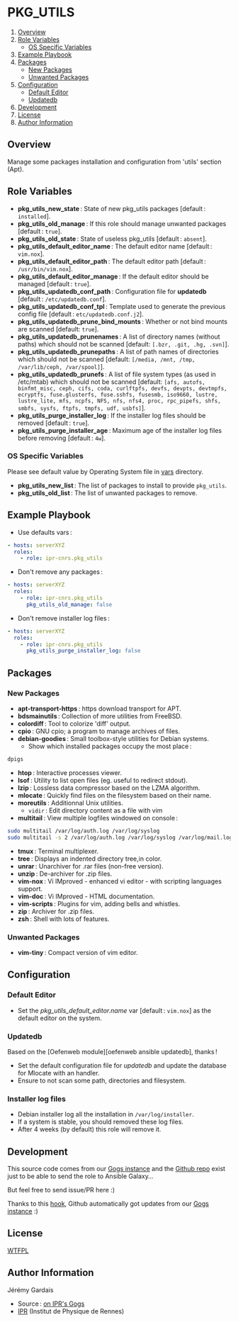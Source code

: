 # PKG_UTILS

1. [Overview](#overview)
2. [Role Variables](#role-variables)
     * [OS Specific Variables](#os-specific-variables)
3. [Example Playbook](#example-playbook)
4. [Packages](#packages)
    * [New Packages](#new-packages)
    * [Unwanted Packages](#unwanted-packages)
5. [Configuration](#configuration)
    * [Default Editor](#default-editor)
    * [Updatedb](#updatedb)
6. [Development](#development)
7. [License](#license)
8. [Author Information](#author-information)

## Overview

Manage some packages installation and configuration from 'utils' section (Apt).

## Role Variables

* **pkg_utils_new_state** : State of new pkg_utils packages [default : `installed`].
* **pkg_utils_old_manage** : If this role should manage unwanted packages [default : `true`].
* **pkg_utils_old_state** : State of useless pkg_utils [default : `absent`].
* **pkg_utils_default_editor_name** : The default editor name [default : `vim.nox`].
* **pkg_utils_default_editor_path** : The default editor path [default : `/usr/bin/vim.nox`].
* **pkg_utils_default_editor_manage** : If the default editor should be managed [default : `true`].
* **pkg_utils_updatedb_conf_path** : Configuration file for **updatedb** [default : `/etc/updatedb.conf`].
* **pkg_utils_updatedb_conf_tpl** : Template used to generate the previous config file [default : `etc/updatedb.conf.j2`].
* **pkg_utils_updatedb_prune_bind_mounts** : Whether or not bind mounts are scanned [default: `true`].
* **pkg_utils_updatedb_prunenames** : A list of directory names (without paths) which should not be scanned [default: `[.bzr, .git, .hg, .svn]`].
* **pkg_utils_updatedb_prunepaths** : A list of path names of directories which should not be scanned [default: `[/media, /mnt, /tmp, /var/lib/ceph, /var/spool]`].
* **pkg_utils_updatedb_prunefs** : A list of file system types (as used in /etc/mtab) which should not be scanned [default: `[afs, autofs, binfmt_misc, ceph, cifs, coda, curlftpfs, devfs, devpts, devtmpfs, ecryptfs, fuse.glusterfs, fuse.sshfs, fusesmb, iso9660, lustre, lustre_lite, mfs, ncpfs, NFS, nfs, nfs4, proc, rpc_pipefs, shfs, smbfs, sysfs, ftpfs, tmpfs, udf, usbfs]`].
* **pkg_utils_purge_installer_log** : If the installer log files should be removed [default : `true`].
* **pkg_utils_purge_installer_age** : Maximum age of the installer log files before removing [default : `4w`].

### OS Specific Variables

Please see default value by Operating System file in [vars][vars directory] directory.

* **pkg_utils_new_list** : The list of packages to install to provide `pkg_utils`.
* **pkg_utils_old_list** : The list of unwanted packages to remove.

## Example Playbook

* Use defaults vars :

``` yml
- hosts: serverXYZ
  roles:
    - role: ipr-cnrs.pkg_utils
```

* Don't remove any packages :

``` yml
- hosts: serverXYZ
  roles:
    - role: ipr-cnrs.pkg_utils
      pkg_utils_old_manage: false
```

* Don't remove installer log files :

``` yml
- hosts: serverXYZ
  roles:
    - role: ipr-cnrs.pkg_utils
      pkg_utils_purge_installer_log: false
```

## Packages

### New Packages
* **apt-transport-https** : https download transport for APT.
* **bdsmainutils** : Collection of more utilities from FreeBSD.
* **colordiff** : Tool to colorize 'diff' output.
* **cpio** : GNU cpio; a program to manage archives of files.
* **debian-goodies** : Small toolbox-style utilities for Debian systems.
  * Show which installed packages occupy the most place :

``` sh
dpigs
```

* **htop** : Interactive processes viewer.
* **lsof** : Utility to list open files (eg. useful to redirect stdout).
* **lzip** : Lossless data compressor based on the LZMA algorithm.
* **mlocate** : Quickly find files on the filesystem based on their name.
* **moreutils** : Additionnal Unix utilities.
  * `vidir` : Edit directory content as a file with vim
* **multitail** : View multiple logfiles windowed on console :

``` sh
sudo multitail /var/log/auth.log /var/log/syslog
sudo multitail -s 2 /var/log/auth.log /var/log/syslog /var/log/mail.log
```

* **tmux** : Terminal multiplexer.
* **tree** : Displays an indented directory tree,in color.
* **unrar** : Unarchiver for .rar files (non-free version).
* **unzip** : De-archiver for .zip files.
* **vim-nox** : Vi IMproved - enhanced vi editor - with scripting languages support.
* **vim-doc** : Vi IMproved - HTML documentation.
* **vim-scripts** : Plugins for vim, adding bells and whistles.
* **zip** : Archiver for .zip files.
* **zsh** : Shell with lots of features.

### Unwanted Packages
* **vim-tiny** : Compact version of vim editor.

## Configuration

### Default Editor

* Set the *pkg_utils_default_editor.name* var [default : `vim.nox`] as the default editor on the system.

### Updatedb

Based on the [Oefenweb module][oefenweb ansible updatedb], thanks !

* Set the default configuration file for *updatedb* and update the database for Mlocate with an handler.
* Ensure to not scan some path, directories and filesystem.

### Installer log files

* Debian installer log all the installation in `/var/log/installer`.
* If a system is stable, you should removed these log files.
* After 4 weeks (by default) this role will remove it.

## Development

This source code comes from our [Gogs instance][pkg_utils source] and the [Github repo][pkg_utils github] exist just to be able to send the role to Ansible Galaxy…

But feel free to send issue/PR here :)

Thanks to this [hook][gogs to github hook], Github automatically got updates from our [Gogs instance][pkg_utils source] :)

## License

[WTFPL][wtfpl website]

## Author Information

Jérémy Gardais
* Source : [on IPR's Gogs][pkg_utils source]
* [IPR][ipr website] (Institut de Physique de Rennes)

[vars directory]: ./vars
[gogs to github hook]: https://stackoverflow.com/a/21998477
[pkg_utils source]: https://git.ipr.univ-rennes1.fr/cellinfo/ansible.pkg_utils
[pkg_utils github]: https://github.com/ipr-cnrs/pkg_utils
[wtfpl website]: http://www.wtfpl.net/about/
[ipr website]: https://ipr.univ-rennes1.fr/
